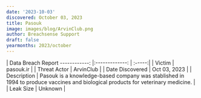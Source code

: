 ```yaml
---
date: '2023-10-03'
discovered: October 03, 2023
title: Pasouk
image: images/blog/ArvinClub.png
author: Breachsense Support
draft: false
yearmonths: 2023/october
---
```



| Data Breach Report
------------:     |:-------------:    | :-----:|
| Victim      | pasouk.ir      | 
| Threat Actor      | ArvinClub      | 
| Date Discovered      | Oct 03, 2023      | 
| Description      | Pasouk is a knowledge-based company was stablished in 1994 to produce vaccines and biological products for veterinary medicine.      | 
| Leak Size      | Unknown      | 

